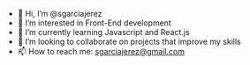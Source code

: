 - 👋 Hi, I’m @sgarciajerez
- 👀 I’m interested in Front-End development
- 🌱 I’m currently learning Javascript and React.js
- 💞️ I’m looking to collaborate on projects that improve my skills
- 📫 How to reach me: sgarciajerez@gmail.com

<!---
sgarciajerez/sgarciajerez is a ✨ special ✨ repository because its `README.md` (this file) appears on your GitHub profile.
You can click the Preview link to take a look at your changes.
--->
